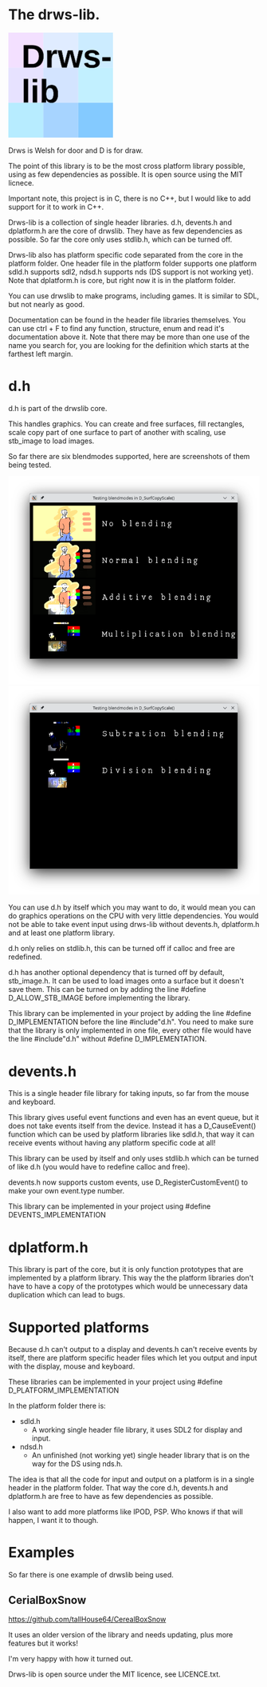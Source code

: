 

# The drws-lib.
<img src="https://raw.githubusercontent.com/tallHouse64/drws-lib/refs/heads/main/drws-lib.png" width="210" height="210" alt="The logo for the drws-lib library." />

Drws is Welsh for door and D is for draw.

The point of this library is to be the most cross platform library possible, using as few dependencies as possible. It is open source using the MIT licnece.

Important note, this project is in C, there is no C++, but I would like to add support for it to work in C++.

Drws-lib is a collection of single header libraries. d.h, devents.h and dplatform.h are the core of drwslib. They have as few dependencies as possible. So far the core only uses stdlib.h, which can be turned off.

Drws-lib also has platform specific code separated from the core in the platform folder. One header file in the platform folder supports one platform sdld.h supports sdl2, ndsd.h supports nds (DS support is not working yet). Note that dplatform.h is core, but right now it is in the platform folder.

You can use drwslib to make programs, including games. It is similar to SDL, but not nearly as good.

Documentation can be found in the header file libraries themselves. You can use ctrl + F to find any function, structure, enum and read it's documentation above it. Note that there may be more than one use of the name you search for, you are looking for the definition which starts at the farthest left margin.

# d.h
d.h is part of the drwslib core.

This handles graphics. You can create and free surfaces, fill rectangles, scale copy part of one surface to part of another with scaling, use stb_image to load images.

So far there are six blendmodes supported, here are screenshots of them being tested.

<img src="https://raw.githubusercontent.com/tallHouse64/drws-lib/refs/heads/main/surfcopyscale-blendmode-test-screenshot-1.png" alt="A screenshot showing the first four supported blendmodes, no blending, normal, additive and multiplication blending."/>

<img src="https://raw.githubusercontent.com/tallHouse64/drws-lib/refs/heads/main/surfcopyscale-blendmode-test-screenshot-2.png" alt="A screenshot showing the fith and sixth supported blendmodes, subtraction and division blending."/>

You can use d.h by itself which you may want to do, it would mean you can do graphics operations on the CPU with very little dependencies. You would not be able to take event input using drws-lib without devents.h, dplatform.h and at least one platform library.

d.h only relies on stdlib.h, this can be turned off if calloc and free are redefined.

d.h has another optional dependency that is turned off by default, stb_image.h. It can be used to load images onto a surface but it doesn't save them. This can be turned on by adding the line #define D_ALLOW_STB_IMAGE before implementing the library.

This library can be implemented in your project by adding the line #define D_IMPLEMENTATION before the line #include"d.h". You need to make sure that the library is only implemented in one file, every other file would have the line #include"d.h" without #define D_IMPLEMENTATION.

# devents.h
This is a single header file library for taking inputs, so far from the mouse and keyboard.

This library gives useful event functions and even has an event queue, but it does not take events itself from the device. Instead it has a D_CauseEvent() function which can be used by platform libraries like sdld.h, that way it can receive events without having any platform specific code at all!

This library can be used by itself and only uses stdlib.h which can be turned of like d.h (you would have to redefine calloc and free).

devents.h now supports custom events, use D_RegisterCustomEvent() to make your own event.type number.

This library can be implemented in your project using #define DEVENTS_IMPLEMENTATION

# dplatform.h
This library is part of the core, but it is only function prototypes that are implemented by a platform library. This way the the platform libraries don't have to have a copy of the prototypes which would be unnecessary data duplication which can lead to bugs.

# Supported platforms
Because d.h can't output to a display and devents.h can't receive events by itself, there are platform specific header files which let you output and input with the display, mouse and keyboard.

These libraries can be implemented in your project using #define D_PLATFORM_IMPLEMENTATION

In the platform folder there is:
- sdld.h
  - A working single header file library, it uses SDL2 for display and input.
- ndsd.h
  - An unfinished (not working yet) single header library that is on the way for the DS using nds.h.

The idea is that all the code for input and output on a platform is in a single header in the platform folder. That way the core d.h, devents.h and dplatform.h are free to have as few dependencies as possible.

I also want to add more platforms like IPOD, PSP. Who knows if that will happen, I want it to though.

# Examples
So far there is one example of drwslib being used.
## CerialBoxSnow
https://github.com/tallHouse64/CerealBoxSnow

It uses an older version of the library and needs updating, plus more features but it works! 

I'm very happy with how it turned out.

Drws-lib is open source under the MIT licence, see LICENCE.txt.
